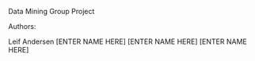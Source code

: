 Data Mining Group Project

Authors:

Leif Andersen
[ENTER NAME HERE]
[ENTER NAME HERE]
[ENTER NAME HERE]
